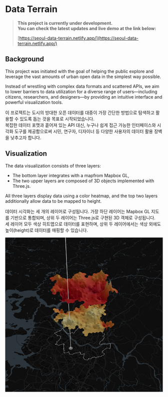 # Data Terrain
> **This project is currently under development.  
> You can check the latest updates and live demo at the link below:**  
>
> [https://seoul-data-terrain.netlify.app/](https://seoul-data-terrain.netlify.app/)

## Background

This project was initiated with the goal of helping the public explore and leverage the vast amounts of urban open data in the simplest way possible. <br/>

Instead of wrestling with complex data formats and scattered APIs, we aim to lower barriers to data utilization for a diverse range of users—including citizens, researchers, and designers—by providing an intuitive interface and powerful visualization tools.

이 프로젝트는 도시의 방대한 오픈 데이터를 대중이 가장 간단한 방법으로 탐색하고 활용할 수 있도록 돕는 것을 목표로 시작되었습니다. <br/>
복잡한 데이터 포맷과 흩어져 있는 API 대신, 누구나 쉽게 접근 가능한 인터페이스와 시각화 도구를 제공함으로써 시민, 연구자, 디자이너 등 다양한 사용자의 데이터 활용 장벽을 낮추고자 합니다.

## Visualization

The data visualization consists of three layers:

- The bottom layer integrates with a mapfrom Mapbox GL,
- The two upper layers are composed of 3D objects implemented with Three.js.

All three layers display data using a color heatmap, and the top two layers additionally allow data to be mapped to height.

데이터 시각화는 세 개의 레이어로 구성됩니다. 가장 하단 레이어는 Mapbox GL 지도를 기반으로 통합되며, 상위 두 레이어는 Three.js로 구현된 3D 객체로 구성됩니다. <br/>
세 레이어 모두 색상 히트맵으로 데이터를 표현하며, 상위 두 레이어에서는 색상 외에도 높이(height)로 데이터를 매핑할 수 있습니다.

![Visualization example](image/example1.png)
